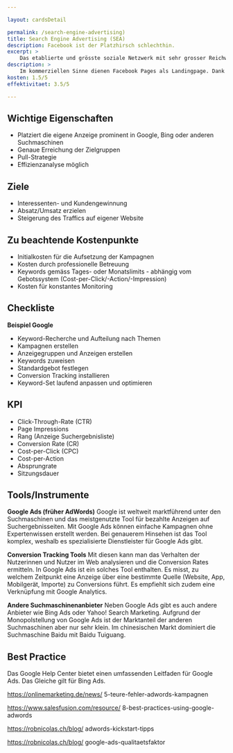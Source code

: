```yaml
---

layout: cardsDetail

permalink: /search-engine-advertising)
title: Search Engine Advertising (SEA)
description: Facebook ist der Platzhirsch schlechthin.
excerpt: >
    Das etablierte und grösste soziale Netzwerk mit sehr grosser Reichweite.
description: >
    Im kommerziellen Sinne dienen Facebook Pages als Landingpage. Dank «Page-Tabs» sowie einem Call-to-Action-Button kann auf Buchungstools, Telefonnummern, Messenger oder Websites verlinkt werden. Auf der Facebook Page werden Posts in vielen möglichen Formaten mit der Community geteilt. Zusätzlich kann mit Hilfe von «Sponsored Content» Reichweite für Posts eingekauft werden.
kosten: 1.5/5
effektivitaet: 3.5/5

---
```


## Wichtige Eigenschaften
- Platziert die eigene Anzeige prominent in Google, Bing oder anderen Suchmaschinen
- Genaue Erreichung der Zielgruppen
- Pull-Strategie
- Effizienzanalyse möglich

## Ziele
- Interessenten- und Kundengewinnung
- Absatz/Umsatz erzielen
- Steigerung des Traffics auf eigener Website

## Zu beachtende Kostenpunkte
- Initialkosten für die Aufsetzung der Kampagnen
- Kosten durch professionelle Betreuung
- Keywords gemäss Tages- oder Monatslimits - abhängig vom Gebotssystem (Cost-per-Click/-Action/-Impression)
- Kosten für konstantes Monitoring

## Checkliste
**Beispiel Google**
- Keyword-Recherche und Aufteilung nach Themen
- Kampagnen erstellen
- Anzeigegruppen und Anzeigen erstellen
- Keywords zuweisen
- Standardgebot festlegen
- Conversion Tracking installieren
- Keyword-Set laufend anpassen und optimieren

## KPI
- Click-Through-Rate (CTR)
- Page Impressions
- Rang (Anzeige Suchergebnisliste)
- Conversion Rate (CR)
- Cost-per-Click (CPC)
- Cost-per-Action
- Absprungrate
- Sitzungsdauer

## Tools/Instrumente

**Google Ads (früher AdWords)**
Google ist weltweit marktführend unter den Suchmaschinen und das meistgenutzte Tool für bezahlte Anzeigen auf Suchergebnisseiten. Mit Google Ads können einfache Kampagnen ohne Expertenwissen erstellt werden. Bei genauerem Hinsehen ist das Tool komplex, weshalb es spezialisierte Dienstleister für Google Ads gibt.

**Conversion Tracking Tools**
Mit diesen kann man das Verhalten der Nutzerinnen und Nutzer im Web analysieren und die Conversion Rates ermitteln. In Google Ads ist ein solches Tool enthalten. Es misst, zu welchem Zeitpunkt eine Anzeige über eine bestimmte Quelle (Website, App, Mobilgerät, Importe) zu Conversions führt. Es empfiehlt sich zudem eine Verknüpfung mit Google Analytics.

**Andere Suchmaschinenanbieter**
Neben Google Ads gibt es auch andere Anbieter wie Bing Ads oder Yahoo! Search Marketing. Aufgrund der Monopolstellung von Google Ads ist der Marktanteil der anderen Suchmaschinen aber nur sehr klein. Im chinesischen Markt dominiert die Suchmaschine Baidu mit Baidu Tuiguang.

## Best Practice
Das Google Help Center bietet einen umfassenden Leitfaden für Google Ads. Das Gleiche gilt für Bing Ads.

https://onlinemarketing.de/news/ 5-teure-fehler-adwords-kampagnen

https://www.salesfusion.com/resource/ 8-best-practices-using-google-adwords

https://robnicolas.ch/blog/ adwords-kickstart-tipps

https://robnicolas.ch/blog/ google-ads-qualitaetsfaktor